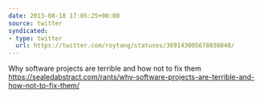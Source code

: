 ```yaml
---
date: 2013-08-18 17:05:25+00:00
source: twitter
syndicated:
- type: twitter
  url: https://twitter.com/roytang/statuses/369143005678030848/
---
```


Why software projects are terrible and how not to fix them https://sealedabstract.com/rants/why-software-projects-are-terrible-and-how-not-to-fix-them/
